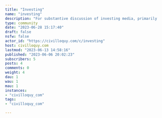 ```yaml
---
title: "Investing" 
name: "investing"
description: "For substantive discussion of investing media, primarily the stock market###### Rules1. *No personal investing advice.* No one here is your investment manager. You should not rely on any recommendations made in this community. We make no guarantees as to the accuracy of the claims made by users hereof.2. *No self-promotion.* No shilling. No referral links. Linking to articles you have written is fine as long as they have something interesting to say and are otherwise high-quality, but they will be given extra scrutiny."
type: community
date: "2023-06-28 15:17:40"
draft: false
nsfw: false
actor_id: "https://civilloquy.com/c/investing"
host: civilloquy.com
lastmod: "2023-06-13 14:58:16"
published: "2023-06-06 20:02:23"
subscribers: 5
posts: 4
comments: 0
weight: 4
dau: 1
wau: 1
mau: 1
instances:
- "civilloquy_com"
tags: 
- "civilloquy_com"

---
```

